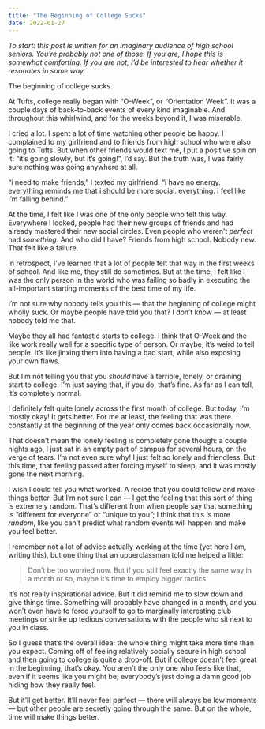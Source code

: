 ```yaml
---
title: "The Beginning of College Sucks"
date: 2022-01-27
---
```


_To start: this post is written for an imaginary audience of high school seniors. You’re probably not one of those. If you are, I hope this is somewhat comforting. If you are not, I’d be interested to hear whether it resonates in some way._

The beginning of college sucks.

At Tufts, college really began with “O-Week”, or “Orientation Week”. It was a couple days of back-to-back events of every kind imaginable. And throughout this whirlwind, and for the weeks beyond it, I was miserable.

I cried a lot. I spent a lot of time watching other people be happy. I complained to my girlfriend and to friends from high school who were also going to Tufts. But when other friends would text me, I put a positive spin on it: “it’s going slowly, but it’s going!”, I’d say. But the truth was, I was fairly sure nothing was going anywhere at all.

“i need to make friends,” I texted my girlfriend. “i have no energy. everything reminds me that i should be more social. everything. i feel like i’m falling behind.”

At the time, I felt like I was one of the only people who felt this way. Everywhere I looked, people had their new groups of friends and had already mastered their new social circles. Even people who weren’t _perfect_ had _something_. And who did I have? Friends from high school. Nobody new. That felt like a failure.

In retrospect, I’ve learned that a lot of people felt that way in the first weeks of school. And like me, they still do sometimes. But at the time, I felt like I was the only person in the world who was failing so badly in executing the all-important starting moments of the best time of my life.

I’m not sure why nobody tells you this — that the beginning of college might wholly suck. Or maybe people have told you that? I don’t know — at least nobody told me that.

Maybe they all had fantastic starts to college. I think that O-Week and the like work really well for a specific type of person. Or maybe, it’s weird to tell people. It’s like jinxing them into having a bad start, while also exposing your own flaws.

But I’m not telling you that you _should_ have a terrible, lonely, or draining start to college. I’m just saying that, if you do, that’s fine. As far as I can tell, it’s completely normal.

I definitely felt quite lonely across the first month of college. But today, I’m mostly okay! It gets better. For me at least, the feeling that was there constantly at the beginning of the year only comes back occasionally now.

That doesn’t mean the lonely feeling is completely gone though: a couple nights ago, I just sat in an empty part of campus for several hours, on the verge of tears. I’m not even sure why! I just felt so lonely and friendless. But this time, that feeling passed after forcing myself to sleep, and it was mostly gone the next morning.

I wish I could tell you what worked. A recipe that you could follow and make things better. But I’m not sure I can — I get the feeling that this sort of thing is extremely random. That’s different from when people say that something is “different for everyone” or “unique to you”; I think that this is more _random_, like you can’t predict what random events will happen and make you feel better.

I remember not a lot of advice actually working at the time (yet here I am, writing this), but one thing that an upperclassman told me helped a little:

> Don’t be too worried now. But if you still feel exactly the same way in a month or so, maybe it’s time to employ bigger tactics.

It’s not really inspirational advice. But it did remind me to slow down and give things time. Something will probably have changed in a month, and you won’t even have to force yourself to go to marginally interesting club meetings or strike up tedious conversations with the people who sit next to you in class.

So I guess that’s the overall idea: the whole thing might take more time than you expect. Coming off of feeling relatively socially secure in high school and then going to college is quite a drop-off. But if college doesn’t feel great in the beginning, that’s okay. You aren’t the only one who feels like that, even if it seems like you might be; everybody’s just doing a damn good job hiding how they really feel.

But it’ll get better. It’ll never feel perfect — there will always be low moments — but other people are secretly going through the same. But on the whole, time will make things better.
